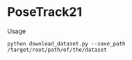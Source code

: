 # PoseTrack21
Usage
```
python download_dataset.py --save_path /target/root/path/of/the/dataset
```
